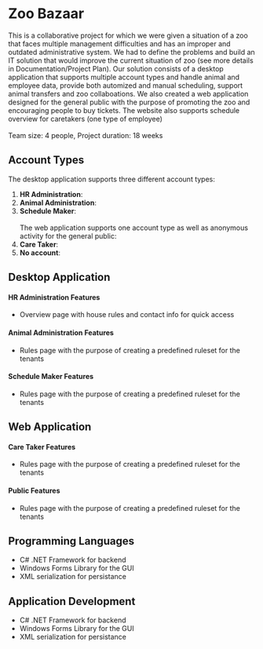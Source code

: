 # Zoo Bazaar

This is a collaborative project for which we were given a situation of a zoo that faces multiple management difficulties and has an improper and outdated administrative system. We had to define the problems and build an IT solution that would improve the current situation of zoo (see more details in Documentation/Project Plan). Our solution consists of a desktop application that supports multiple account types and handle animal and employee data, provide both automized and manual scheduling, support animal transfers and zoo collaboations. We also created a web application designed for the general public with the purpose of promoting the zoo and encouraging people to buy tickets. The website also supports schedule overview for caretakers (one type of employee)
<br/><br/>Team size: 4 people, Project duration: 18 weeks

## Account Types
The desktop application supports three different account types: 
1. **HR Administration**:
2. **Animal Administration**:
3. **Schedule Maker**:
<br/><br/>
The web application supports one account type as well as anonymous activity for the general public:
1. **Care Taker**:
2. **No account**:

## Desktop Application
#### HR Administration Features
* Overview page with house rules and contact info for quick access

#### Animal Administration Features
* Rules page with the purpose of creating a predefined ruleset for the tenants

#### Schedule Maker Features
* Rules page with the purpose of creating a predefined ruleset for the tenants

## Web Application
#### Care Taker Features
* Rules page with the purpose of creating a predefined ruleset for the tenants

#### Public Features
* Rules page with the purpose of creating a predefined ruleset for the tenants

## Programming Languages

* C# .NET Framework for backend
* Windows Forms Library for the GUI
* XML serialization for persistance

## Application Development

* C# .NET Framework for backend
* Windows Forms Library for the GUI
* XML serialization for persistance

